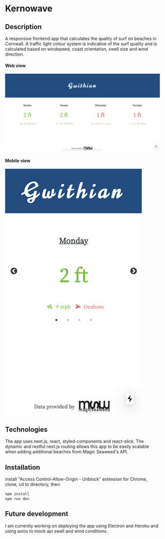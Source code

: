 # Kernowave

## Description

A responsive frontend app that calculates the quality of surf on beaches in Cornwall. A traffic light colour system is indicative of the surf quality and is calculated based on windspeed, coast orientation, swell size and wind direction.

#### Web view

![web-app](/public/web.png)

#### Mobile view

![mobile-app](/public/mobile.png)

## Technologies

The app uses next.js, react, styled-components and react-slick. The dynamic and restful next.js routing allows this app to be easily scalable when adding additional beaches from Magic Seaweed's API.

## Installation

install "Access Control-Allow-Origin - Unblock" extension for Chrome, clone, cd to directory, then:

```
npm install
npm run dev
```
## Future development

I am currently working on deploying the app using Electron and Heroku and using axios to mock api swell and wind conditions.





